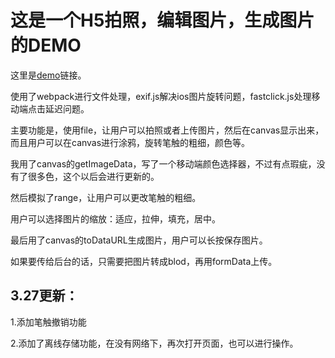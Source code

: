 # 这是一个H5拍照，编辑图片，生成图片的DEMO

这里是[demo](https://yiiouo.github.io/canvas-Image-processing/)链接。

使用了webpack进行文件处理，exif.js解决ios图片旋转问题，fastclick.js处理移动端点击延迟问题。

主要功能是，使用file，让用户可以拍照或者上传图片，然后在canvas显示出来，而且用户可以在canvas进行涂鸦，旋转笔触的粗细，颜色等。

我用了canvas的getImageData，写了一个移动端颜色选择器，不过有点瑕疵，没有了很多色，这个以后会进行更新的。

然后模拟了range，让用户可以更改笔触的粗细。

用户可以选择图片的缩放：适应，拉伸，填充，居中。

最后用了canvas的toDataURL生成图片，用户可以长按保存图片。

如果要传给后台的话，只需要把图片转成blod，再用formData上传。

## 3.27更新：

1.添加笔触撤销功能

2.添加了离线存储功能，在没有网络下，再次打开页面，也可以进行操作。